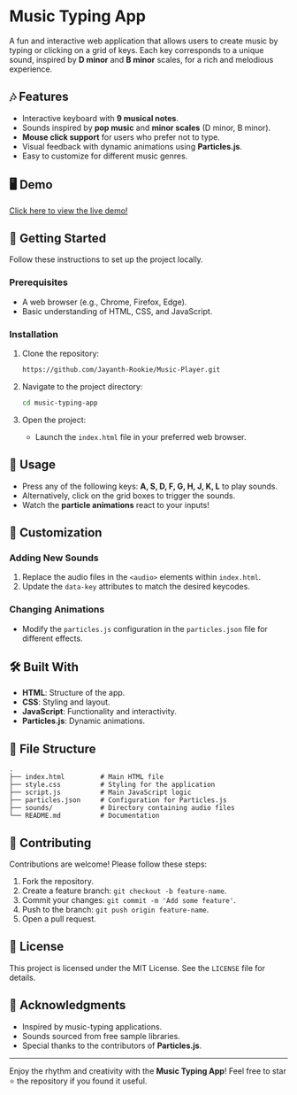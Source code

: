 # Music Typing App

A fun and interactive web application that allows users to create music by typing or clicking on a grid of keys. Each key corresponds to a unique sound, inspired by **D minor** and **B minor** scales, for a rich and melodious experience.

## 🎶 Features
- Interactive keyboard with **9 musical notes**.
- Sounds inspired by **pop music** and **minor scales** (D minor, B minor).
- **Mouse click support** for users who prefer not to type.
- Visual feedback with dynamic animations using **Particles.js**.
- Easy to customize for different music genres.

## 🖥️ Demo
[Click here to view the live demo!](#)

## 🚀 Getting Started

Follow these instructions to set up the project locally.

### Prerequisites
- A web browser (e.g., Chrome, Firefox, Edge).
- Basic understanding of HTML, CSS, and JavaScript.

### Installation
1. Clone the repository:
   ```bash
   https://github.com/Jayanth-Rookie/Music-Player.git

2. Navigate to the project directory:
   ```bash
   cd music-typing-app
   ```

3. Open the project:
   - Launch the `index.html` file in your preferred web browser.

## 📄 Usage
- Press any of the following keys: **A, S, D, F, G, H, J, K, L** to play sounds.
- Alternatively, click on the grid boxes to trigger the sounds.
- Watch the **particle animations** react to your inputs!

## 🎨 Customization

### Adding New Sounds
1. Replace the audio files in the `<audio>` elements within `index.html`.
2. Update the `data-key` attributes to match the desired keycodes.

### Changing Animations
- Modify the `particles.js` configuration in the `particles.json` file for different effects.

## 🛠️ Built With
- **HTML**: Structure of the app.
- **CSS**: Styling and layout.
- **JavaScript**: Functionality and interactivity.
- **Particles.js**: Dynamic animations.

## 📂 File Structure
```
.
├── index.html         # Main HTML file
├── style.css          # Styling for the application
├── script.js          # Main JavaScript logic
├── particles.json     # Configuration for Particles.js
├── sounds/            # Directory containing audio files
└── README.md          # Documentation
```

## 🤝 Contributing
Contributions are welcome! Please follow these steps:
1. Fork the repository.
2. Create a feature branch: `git checkout -b feature-name`.
3. Commit your changes: `git commit -m 'Add some feature'`.
4. Push to the branch: `git push origin feature-name`.
5. Open a pull request.

## 📝 License
This project is licensed under the MIT License. See the `LICENSE` file for details.

## 🎤 Acknowledgments
- Inspired by music-typing applications.
- Sounds sourced from free sample libraries.
- Special thanks to the contributors of **Particles.js**.

---

Enjoy the rhythm and creativity with the **Music Typing App**! Feel free to star ⭐ the repository if you found it useful.

